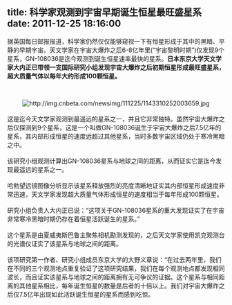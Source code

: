 title: 科学家观测到宇宙早期诞生恒星最旺盛星系
date: 2011-12-25 18:16:00
---

<p style="margin-top:0px;margin-bottom:1em;padding-top:0px;padding-right:0px;padding-bottom:0px;padding-left:0px;">
	据英国每日邮报报道，科学家仍然仅仅能够窥视一下有恒星形成于其中的黑暗、平静的早期宇宙。天文学家在宇宙大爆炸之后6-8亿年里(“宇宙黎明时期”)仅发现9个星系，GN-108036是迄今观测到诞生恒星速率最快的星系。<span style="margin-top:0px;margin-right:0px;margin-bottom:0px;margin-left:0px;padding-top:0px;padding-right:0px;padding-bottom:0px;padding-left:0px;font-weight:bold;">日本东京大学天文学家大内正已带领一支国际研究小组发现宇宙大爆炸之后初期恒星形成最旺盛星系，超大质量气体以每年大约形成100颗恒星。</span>
</p>
<p style="margin-top:0px;margin-bottom:1em;padding-top:0px;padding-right:0px;padding-bottom:0px;padding-left:0px;">
	<br />
</p>
<div style="margin-top:0px;margin-right:0px;margin-bottom:0px;margin-left:0px;padding-top:0px;padding-right:0px;padding-bottom:0px;padding-left:0px;text-align:center;">
	<img alt="http://img.cnbeta.com/newsimg/111225/1143310252003659.jpg" src="http://img.cnbeta.com/newsimg/111225/1143310252003659.jpg" style="margin-top:0px;margin-right:0px;margin-bottom:0px;margin-left:0px;padding-top:0px;padding-right:0px;padding-bottom:0px;padding-left:0px;border-style:initial;border-color:initial;" /><br style="margin-top:0px;margin-right:0px;margin-bottom:0px;margin-left:0px;padding-top:0px;padding-right:0px;padding-bottom:0px;padding-left:0px;" />
</div>
<br style="margin-top:0px;margin-right:0px;margin-bottom:0px;margin-left:0px;padding-top:0px;padding-right:0px;padding-bottom:0px;padding-left:0px;" />
这是迄今天文学家观测到最遥远的星系之一，并且它非常独特。虽然宇宙大爆炸之后仅探测到9个星系，这是一个叫做GN-108036诞生于宇宙大爆炸之后7.5亿年的星系，其内部形成恒星的速度远超过其他星系，当时多数宇宙区域仍处于寒冷黑暗之中。<br style="margin-top:0px;margin-right:0px;margin-bottom:0px;margin-left:0px;padding-top:0px;padding-right:0px;padding-bottom:0px;padding-left:0px;" />
<br style="margin-top:0px;margin-right:0px;margin-bottom:0px;margin-left:0px;padding-top:0px;padding-right:0px;padding-bottom:0px;padding-left:0px;" />
该研究小组观测计算出GN-108036星系与地球之间的距离，从而证实它是迄今发现最遥远的星系之一。<br style="margin-top:0px;margin-right:0px;margin-bottom:0px;margin-left:0px;padding-top:0px;padding-right:0px;padding-bottom:0px;padding-left:0px;" />
<br style="margin-top:0px;margin-right:0px;margin-bottom:0px;margin-left:0px;padding-top:0px;padding-right:0px;padding-bottom:0px;padding-left:0px;" />
哈勃望远镜图像分析显示该星系释放强烈的亮度清晰地证实其内部恒星形成速度非常迅速，天文学家发现超大质量气体形成恒星的速度相当于每年形成100颗恒星。<br style="margin-top:0px;margin-right:0px;margin-bottom:0px;margin-left:0px;padding-top:0px;padding-right:0px;padding-bottom:0px;padding-left:0px;" />
<br style="margin-top:0px;margin-right:0px;margin-bottom:0px;margin-left:0px;padding-top:0px;padding-right:0px;padding-bottom:0px;padding-left:0px;" />
研究小组负责人大内正已说：“这项关于GN-108036星系的重大发现证实了在宇宙非常寒冷黑暗时期仍存在着恒星活跃诞生的星系。”<br style="margin-top:0px;margin-right:0px;margin-bottom:0px;margin-left:0px;padding-top:0px;padding-right:0px;padding-bottom:0px;padding-left:0px;" />
<br style="margin-top:0px;margin-right:0px;margin-bottom:0px;margin-left:0px;padding-top:0px;padding-right:0px;padding-bottom:0px;padding-left:0px;" />
这个星系是由夏威夷斯巴鲁主聚焦相机勘测发现的，之后天文学家使用凯克观测台的光谱仪证实了该星系与地球之间的距离。<br style="margin-top:0px;margin-right:0px;margin-bottom:0px;margin-left:0px;padding-top:0px;padding-right:0px;padding-bottom:0px;padding-left:0px;" />
<br style="margin-top:0px;margin-right:0px;margin-bottom:0px;margin-left:0px;padding-top:0px;padding-right:0px;padding-bottom:0px;padding-left:0px;" />
该项研究第一作者、研究小组成员东京大学的大野义章说：“在过去两年里，我们在不同的三个观测地点重复验证了这项研究结果，我们在每个观测地点都发现相同波长，而且证实该星系与地球之间的距离拥有无可争议的证据。这个星系与相同距离的其他星系相比，每年诞生恒星的数量是后者的十倍以上。我们对宇宙大爆炸之后仅7.5亿年出现如此活跃诞生恒星的星系而感到吃惊。